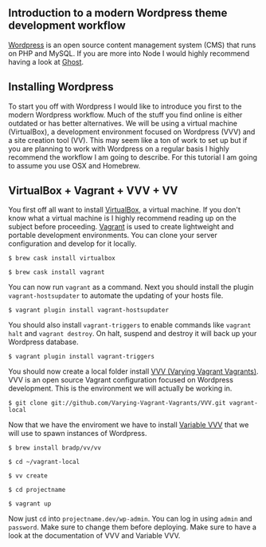 ## Introduction to a modern Wordpress theme development workflow

[Wordpress](https://www.wordpress.org/about) is an open source content management system (CMS) that runs on PHP and MySQL. If you are more into Node I would highly recommend having a look at [Ghost](https://github.com/TryGhost/Ghost).

## Installing Wordpress

To start you off with Wordpress I would like to introduce you first to the modern Wordpress workflow. Much of the stuff you find online is either outdated or has better alternatives. We will be using a virtual machine (VirtualBox), a development environment focused on Wordpress (VVV) and a site creation tool (VV). This may seem like a ton of work to set up but if you are planning to work with Wordpress on a regular basis I highly recommend the workflow I am going to describe. For this tutorial I am going to assume you use OSX and Homebrew.

## VirtualBox + Vagrant + VVV + VV

You first off all want to install [VirtualBox](https://www.virtualbox.org/wiki/Downloads), a virtual machine. If you don't know what a virtual machine is I highly recommend reading up on the subject before proceeding. [Vagrant](https://www.vagrantup.com/) is used to create lightweight and portable development environments. You can clone your server configuration and develop for it locally.

	$ brew cask install virtualbox

	$ brew cask install vagrant

You can now run `vagrant` as a command. Next you should install the plugin `vagrant-hostsupdater` to automate the updating of your hosts file.

	$ vagrant plugin install vagrant-hostsupdater

You should also install `vagrant-triggers` to enable commands like `vagrant halt` and `vagrant destroy`. On halt, suspend and destroy it will back up your Wordpress database.

	$ vagrant plugin install vagrant-triggers

You should now create a local folder install [VVV (Varying Vagrant Vagrants)](https://github.com/Varying-Vagrant-Vagrants/VVV). VVV is an open source Vagrant configuration focused on Wordpress development. This is the environment we will actually be working in.

	$ git clone git://github.com/Varying-Vagrant-Vagrants/VVV.git vagrant-local

Now that we have the enviroment we have to install [Variable VVV](https://github.com/bradp/vv) that we will use to spawn instances of Wordpress.

	$ brew install bradp/vv/vv

	$ cd ~/vagrant-local

	$ vv create
	
	$ cd projectname

	$ vagrant up

Now just `cd` into `projectname.dev/wp-admin`. You can log in using `admin` and `password`. Make sure to change them before deploying. Make sure to have a look at the documentation of VVV and Variable VVV.